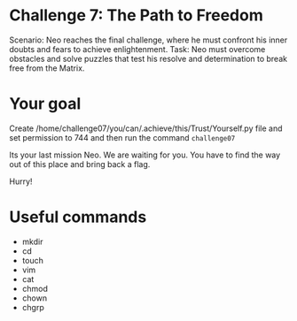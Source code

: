 # Challenge 7: The Path to Freedom

Scenario: Neo reaches the final challenge, where he must confront his inner doubts and fears to achieve enlightenment.
Task: Neo must overcome obstacles and solve puzzles that test his resolve and determination to break free from the Matrix.

# Your goal
Create /home/challenge07/you/can/.achieve/this/Trust/Yourself.py file and set permission to 744 and then run the command `challenge07` 

Its your last mission Neo. We are waiting for you. You  have to find the way out of this place and bring back a flag. 

Hurry!

# Useful commands
- mkdir
- cd
- touch
- vim
- cat 
- chmod
- chown
- chgrp
